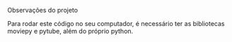 Observações do projeto

Para rodar este código no seu computador, é necessário ter as bibliotecas moviepy e pytube, além do próprio python.
